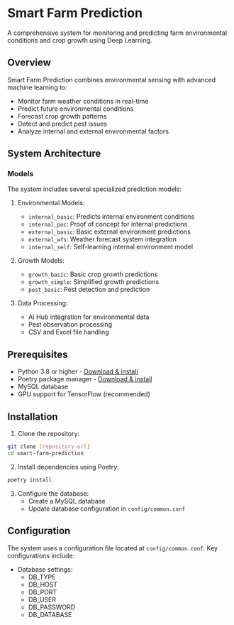 # Smart Farm Prediction

A comprehensive system for monitoring and predicting farm environmental conditions and crop growth using Deep Learning.

## Overview

Smart Farm Prediction combines environmental sensing with advanced machine learning to:
- Monitor farm weather conditions in real-time
- Predict future environmental conditions
- Forecast crop growth patterns
- Detect and predict pest issues
- Analyze internal and external environmental factors

## System Architecture

### Models
The system includes several specialized prediction models:

1. Environmental Models:
   - `internal_basic`: Predicts internal environment conditions
   - `internal_poc`: Proof of concept for internal predictions
   - `external_basic`: Basic external environment predictions
   - `external_wfs`: Weather forecast system integration
   - `internal_self`: Self-learning internal environment model

2. Growth Models:
   - `growth_basic`: Basic crop growth predictions
   - `growth_simple`: Simplified growth predictions
   - `pest_basic`: Pest detection and prediction

3. Data Processing:
   - AI Hub integration for environmental data
   - Pest observation processing
   - CSV and Excel file handling

## Prerequisites

* Python 3.8 or higher - [Download & install](https://www.python.org/downloads/)
* Poetry package manager - [Download & install](https://python-poetry.org)
* MySQL database
* GPU support for TensorFlow (recommended)

## Installation

1. Clone the repository:
```bash
git clone [repository-url]
cd smart-farm-prediction
```

2. Install dependencies using Poetry:
```bash
poetry install
```

3. Configure the database:
   - Create a MySQL database
   - Update database configuration in `config/common.conf`

## Configuration

The system uses a configuration file located at `config/common.conf`. Key configurations include:

- Database settings:
  - DB_TYPE
  - DB_HOST
  - DB_PORT
  - DB_USER
  - DB_PASSWORD
  - DB_DATABASE